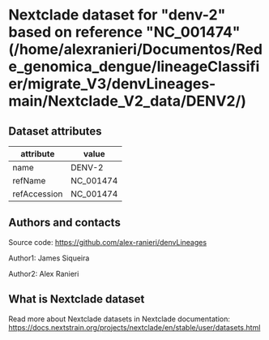 # Nextclade dataset for "denv-2" based on reference "NC_001474" (/home/alexranieri/Documentos/Rede_genomica_dengue/lineageClassifier/migrate_V3/denvLineages-main/Nextclade_V2_data/DENV2/)


## Dataset attributes

| attribute            | value                                    |
| -------------------- | ---------------------------------------- |
| name                 | DENV-2                                   |
| refName              | NC_001474                                |
| refAccession         | NC_001474                                |


## Authors and contacts

Source code: https://github.com/alex-ranieri/denvLineages

Author1: James Siqueira

Author2: Alex Ranieri

## What is Nextclade dataset

Read more about Nextclade datasets in Nextclade documentation: https://docs.nextstrain.org/projects/nextclade/en/stable/user/datasets.html
